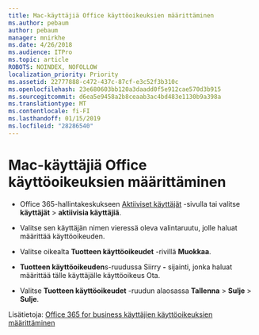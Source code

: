 ```yaml
---
title: Mac-käyttäjiä Office käyttöoikeuksien määrittäminen
ms.author: pebaum
author: pebaum
manager: mnirkhe
ms.date: 4/26/2018
ms.audience: ITPro
ms.topic: article
ROBOTS: NOINDEX, NOFOLLOW
localization_priority: Priority
ms.assetid: 22777888-c472-437c-87cf-e3c52f3b310c
ms.openlocfilehash: 23e680603bb120a3daadd0f5e912cae570d3b915
ms.sourcegitcommit: d6ea5e9458a2b8ceaab3ac4bd483e1130b9a398a
ms.translationtype: MT
ms.contentlocale: fi-FI
ms.lasthandoff: 01/15/2019
ms.locfileid: "28286540"
---
```

# <a name="how-to-assign-office-licenses-to-mac-users"></a>Mac-käyttäjiä Office käyttöoikeuksien määrittäminen

- Office 365-hallintakeskukseen [Aktiiviset käyttäjät](https://go.microsoft.com/fwlink/p/?linkid=834822) -sivulla tai valitse **käyttäjät** \> **aktiivisia käyttäjiä**.
    
- Valitse sen käyttäjän nimen vieressä oleva valintaruutu, jolle haluat määrittää käyttöoikeuden.
    
- Valitse oikealta **Tuotteen käyttöoikeudet** -rivillä **Muokkaa**.
    
- **Tuotteen käyttöoikeuden**s-ruudussa Siirry **-** sijainti, jonka haluat määrittää tälle käyttäjälle käyttöoikeus Ota. 
    
- Valitse **Tuotteen käyttöoikeudet** -ruudun alaosassa **Tallenna** \> **Sulje** \> **Sulje**.
    
Lisätietoja: [Office 365 for business käyttäjien käyttöoikeuksien määrittäminen](.md)
  

